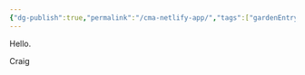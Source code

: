 ```yaml
---
{"dg-publish":true,"permalink":"/cma-netlify-app/","tags":["gardenEntry"],"updated":"2025-04-26T16:39:03.578-05:00"}
---
```




Hello.

Craig